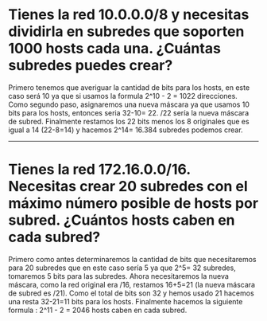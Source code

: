 # Tienes la red 10.0.0.0/8 y necesitas dividirla en subredes que soporten 1000 hosts cada una. ¿Cuántas subredes puedes crear?
Primero tenemos que averiguar la cantidad de bits para los hosts, en este caso será 10 ya que si usamos la formula 2^10 - 2 = 1022 direcciones. Como segundo paso, asignaremos una nueva máscara ya que usamos 10 bits para los hosts, entonces seria 32-10= 22. /22 sería la nueva máscara de subred. Finalmente restamos los 22 bits menos los 8 originales que es igual a 14 (22-8=14) y hacemos 2^14= 16.384 subredes podemos crear.

---

# Tienes la red 172.16.0.0/16. Necesitas crear 20 subredes con el máximo número posible de hosts por subred. ¿Cuántos hosts caben en cada subred?
Primero como antes determinaremos la cantidad de bits que necesitaremos para 20 subredes que en este caso sería 5 ya que 2^5= 32 subredes, tomaremos 5 bits para las subredes. Ahora necesitaremos la nueva máscara, como la red original era /16, restamos 16+5=21 (la nueva máscara de subred es /21). Como el total de bits son 32 y hemos usado 21 hacemos una resta 32-21=11 bits para los hosts. Finalmente hacemos la siguiente formula : 2^11 - 2 = 2046 hosts caben en cada subred.
